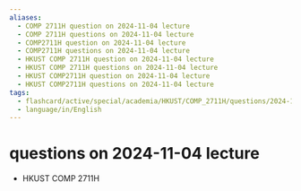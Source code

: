 ```yaml
---
aliases:
  - COMP 2711H question on 2024-11-04 lecture
  - COMP 2711H questions on 2024-11-04 lecture
  - COMP2711H question on 2024-11-04 lecture
  - COMP2711H questions on 2024-11-04 lecture
  - HKUST COMP 2711H question on 2024-11-04 lecture
  - HKUST COMP 2711H questions on 2024-11-04 lecture
  - HKUST COMP2711H question on 2024-11-04 lecture
  - HKUST COMP2711H questions on 2024-11-04 lecture
tags:
  - flashcard/active/special/academia/HKUST/COMP_2711H/questions/2024-11-04/lecture
  - language/in/English
---
```


# questions on 2024-11-04 lecture

- HKUST COMP 2711H
